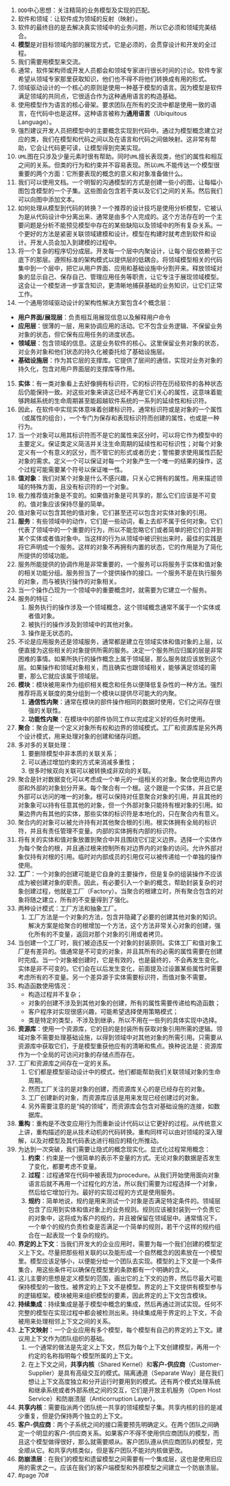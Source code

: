 1. `DDD`中心思想：关注精简的业务模型及实现的匹配。
2. 软件和领域：让软件成为领域的反射（映射）。
3. 软件的最终目的是去解决真实领域中的业务问题，所以它必须和领域完美结合。
4. **模型**是对目标领域内部的展现方式，它是必须的，会贯穿设计和开发的全过程。
5. 我们需要用模型来交流。
6. 通常，软件架构师或开发人员都会和领域专家进行很长时间的讨论。软件专家希望从领域专家那里获取知识，他们也不得不将他们转换成有用的形式。
6. 领域驱动设计的一个核心的原则是使用一种基于模型的语言。因为模型是软件满足领域的共同点，它很适合作为这种通用语言的构造基础。
7. 使用模型作为语言的核心骨架。要求团队在所有的交流中都是使用一致的语言，在代码中也是这样。这种语言被称为**通用语言**（Ubiquitous Language）。
8. 强烈建议开发人员把模型中的主要概念实现到代码中。通过为模型概念建立对应的类，我们在模型和代码之间以及在语言和代码之间做映射。这非常有帮助，它会让代码更可读，让模型得到完美实现。
9. `UML`图在只涉及少量元素时很有帮助。同时`UML`擅长表现类，他们的属性和相互之间的关系。但类的行为和约束并不容易表现。所以`UML`不能传达一个模型很重要的两个方面：它所要表现的概念的意义和对象准备做什么。
10. 我们可以使用文档。一个明智的沟通模型的方式是创建一些小的图，让每幅小图包含模型的一个子集。这些图会包含若干类以及它们之间的关系。然后我们可以向图中添加文本。
11. 如何处理从模型到代码的转换？一个推荐的设计技巧是使用分析模型，它被认为是从代码设计中分离出来、通常是由多个人完成的。这个方法存在的一个主要问题是分析不能预见模型中存在的某些缺陷以及领域中的所有复杂关系。一个更好的方法是紧密关联领域建模和设计。模型在构建时就考虑到软件和设计。开发人员会加入到建模的过程中。
13. 将一个复杂的程序切分成层。开发每一个层中内聚设计，让每个层仅依赖于它底下的那层。遵照标准的架构模式以提供层的低耦合。将领域模型相关的代码集中到一个层中，把它从用户界面、应用和基础设施中分割开来。释放领域对象的显示自己、保存自己、管理应用任务等职责，让它专注于展现领域模型。这会让一个模型进一步富含知识，更清晰地捕获基础的业务知识，让它们正常工作。
14. 一个通用领域驱动设计的架构性解决方案包含4个概念层：

- **用户界面/展现层**：负责相互用展现信息以及解释用户命令
- **应用层**：很薄的一层，用来协调应用的活动。它不包含业务逻辑、不保留业务对象的状态，但它保有应用任务的进度状态。
- **领域层**：包含领域的信息。这是业务软件的核心。这里保留业务对象的状态，对业务对象和他们状态的持久化被委托给了基础设施层。
- **基础设施层**：作为其它层的支撑库。它提供了层间的通信，实现对业务对象的持久化，包含对用户界面层的支撑库等作用。

15. **实体**：有一类对象看上去好像拥有标识符，它的标识符在历经软件的各种状态后仍能保持一致。对这些对象来讲这已经不再是它们关心的属性，这意味着能够跨越系统的生命周期甚至能超越软件系统的一系列的延续性和标识符。
16. 因此，在软件中实现实体意味着创建标识符。通常标识符或是对象的一个属性（或属性的组合），一个专门为保存和表现标识符而创建的属性，也或是一种行为。
17. 当一个对象可以用其标识符而不是它的属性来区分时，可以将它作为模型中的主要定义。保证类定义简洁并关注生命周期的延续性和可标识性；对每个对象定义有一个有意义的区分，而不管它的形式或者历史；警惕要求使用属性匹配对象的需求。定义一个可以保证对每一个对象产生一个唯一的结果的操作，这个过程可能需要某个符号以保证唯一性。
18. **值对象**：我们对某个对象是什么不感兴趣，只关心它拥有的属性。用来描述领域的特殊方面，且没有标识符的一个对象。
19. 极力推荐值对象是不变的。如果值对象是可共享的，那么它们应该是不可变的。值对象应该保持尽量的简单。
20. 值对象可以包含其他的值对象，它们甚至还可以包含对实体对象的引用。
21. **服务**：有些领域中的动作，它们是一些动词，看上去却不属于任何对象。它们代表了领域中的一个重要的行为，所以不能忽略它们或者简单的把它们合并到某个实体或者值对象中。当这样的行为从领域中被识别出来时，最佳的实践是将它声明成一个服务。这样的对象不再拥有内置的状态，它的作用是为了简化所提供的领域功能。
22. 服务所能提供的协调作用是非常重要的，一个服务可以将服务于实体和值对象的相关功能分组。服务担当了一个提供操作的接口。一个服务不是在执行服务的对象，而与被执行操作的对象相关。
23. 当一个操作凸现为一个领域中的重要概念时，就需要为它建立一个服务。
24. 服务的特征：
    1. 服务执行的操作涉及一个领域概念，这个领域概念通常不属于一个实体或者值对象。
    2. 被执行的操作涉及到领域中的其他对象。
    3. 操作是无状态的。
25. 不论是应用服务还是领域服务，通常都是建立在领域实体和值对象的上层，以便直接为这些相关的对象提供所需的服务。决定一个服务所应归属的层是非常困难的事情。如果所执行的操作概念上属于领域层，那么服务就应该放到这个层。如果操作和领域对象相关，而且确实也跟领域相关，能够满足领域的需要，那么它就应该属于领域层。
26. **模块**：模块被用来作为组织相关概念和任务以便降低复杂性的一种方法。强烈推荐将高关联度的类分组到一个模块以提供尽可能大的内聚。
    1. **通信性内聚**：通常在模块的部件操作相同的数据时使用，它们之间存在很强的关联性。
    2. **功能性内聚**：在模块中的部件协同工作以完成定义好的任务时使用。
27. **聚合**：聚合是一个定义对象所有权和边界的领域模式。工厂和资源库是另外两个设计模式，用来处理对象的创建和储存问题。
28. 多对多的关联处理：
    1. 要删除模型中非本质的关联关系；
    2. 可以通过增加约束的方式来消减多重性；
    3. 很多时候双向关联可以被转换成非双向的关联。
29. 聚合是针对数据变化可以考虑成一个单元的一组相关的对象。聚合使用边界内部和外部的对象划分开来。每个聚合有一个根。这个跟是一个实体，并且它是外部可以访问的唯一的对象。根可以保持对任意聚合对象的引用，并且其他的对象象可以持有任意其他的对象，但一个外部对象只能持有根对象的引用。如果边界内有其他的实体，那些实体的标识符是本地化的，只在聚合内有意义。
30. 聚合内的对象可以被允许持有对其他聚合根的引用。根实体拥有全局的标识符，并且有责任管理不变量。内部的实体拥有内部的标识符。
31. 将有关的实体和值对象放置到聚合中并且围绕它们定义边界。选择一个实体作为每个聚合的根，并且通过根来控制所有对边界内的对象的访问。允许外部对象仅持有对根的引用。临时对内部成员的引用仅可以被传递给一个单独的操作使用。
32. **工厂**：一个对象的创建可能是它自身的主要操作，但是复杂的组装操作不应该成为被创建对象的职责。因此，有必要引入一个新的概念，帮助封装复杂的对象创建过程，他就是工厂（Factory）。当聚合的根建立时，所有聚合包含的对象将随之建立，所有的不变量得到了强化。
33. 两种设计模式：工厂方法和抽象工厂。
    1. 工厂方法是一个对象的方法，包含并隐藏了必要的创建其他对象的知识。解决方案是给聚合的根增加一个方法，这个方法非常关心对象的创建，强化所有的不变量，返回对那个对象的引用或者拷贝。
34. 当创建一个工厂时，我们被迫违反一个对象的封装原则。实体工厂和值对象工厂是有差异的。值通常是不可变的对象，并且其所有的必需的属性需要在创建时完成。当一个对象被创建时，它是有效的，也是最终的，不会再发生变化。实体是非不可变的。它们会在以后发生变化，前面提及过设置某些属性时需要考虑所有的不变量。另一个差异源于实体需要标识符，而值对象不需要。
35. 构造函数使用情况：
    - 构造过程并不复杂；
    -  对象的创建不涉及到其他对象的创建，所有的属性需要传递给构造函数；
    -  客户程序对实现很感兴趣，可能希望选择使用策略模式；
    -  类是特定的类型，不涉及到继承，所以不用在一些列的具体实现中选择。
36. **资源库**：使用一个资源库，它的目的是封装所有获取对象引用所需的逻辑。领域对象不需要处理基础设施，以得到领域中对其他对象的所需引用。只需要从资源库中获取它们，于是模型重获他应有的清晰和焦点。换种说法是：资源库作为一个全局的可访问对象的存储点而存在。
37. 工厂和资源库之间存在一定的关系。
    1. 它们都是模型驱动设计中的模式，他们都能帮助我们关联领域对象的生命周期。
    2. 然而工厂关注的是对象的创建，而资源库关心的是已经存在的对象。
    3. 工厂创建新的对象，而资源库应该是用来发现已经创建过的对象。
    4. 另外需要注意的是“纯的领域”，而资源库会包含对基础设施的连接，如数据库。
38. **重构**：重构是不改变应用行为而重新设计代码以让它更好的过程。从传统意义上讲，重构描述的是从技术动机的代码转换。重构同样可以由对领域的深入理解，以及对模型及其代码表达进行相应的精化所推动。
39. 为达到一次突破，我们需要让隐式的概念现实化。显式化过程常用概念：
    1. **约束**：约束是一个很简单的表示不变量的方式。无论对象的数据是否发生了变化，都要考虑不变量。
    2. **过程**：过程通常在代码中被表现为procedure。从我们开始使用面向对象语言后就不再用一个过程化的方法，所以我们需要为过程选择一个对象，然后给它增加行为。最好的实现过程的方式是使用服务。
    3. **规约**：简单地说，规约是用来测试一个对象是否满足特定条件的。领域层包含了应用到实体和值对象上的业务规则。规则应该被封装到一个负责它的对象中，这将成为客户的规约，并且被保留在领域层中。通常情况下，一个单个的规约负责检查是否满足一个简单的规则，若干个这样的规约组合在一起表现一个复杂的规约。
40. **界定的上下文**：当我们开发大的企业应用时，需要为每一个我们创建的模型定义上下文。尽量把那些相关联的以及能形成一个自然概念的因素放在一个模型里。模型应该足够小，以便能分给一个团队去实现。模型的上下文是一个条件集合，用这些条件可以确保在模型里的条款都有一个明确的含义。
41. 这儿主要的思想是定义模型的范围，画出它的上下文的边界，然后尽最大可能保持模型的一致性。被界定的上下文不是模型。界定的上下文提供有模型参与的逻辑框架。模块被用来组织模型的要素，因此界定的上下文包含模块。
42. **持续集成**：持续集成是基于模型中概念的集成，然后再通过测试实现。任何不完整的模型在实现过程中都会被检测出来。持续集成用于界定的上下文，不会被用来处理相邻上下文之间的关系。
43. **上下文映射**：一个企业应用有多个模型，每个模型有自己的界定的上下文。建议用上下文作为团队组织的基础。
    1. 一个通常的做法是先定义上下文，然后为每个上下文创建模型，再用一个约定的名称指明每个模型所属的上下文。
    2. 在上下文之间，**共享内核**（Shared Kernel）和**客户-供应商**（Customer-Supplier）是具有高级交互的模式。隔离通道（Separate Way）是在我们想让上下文高度独立和分开运行时要用到的模式。还有两个模式处理系统和继承系统或者外部系统之间的交互，它们是开放主机服务（Open Host Service）和防崩溃层（Anticorruption Layer）。
44. **共享内核**：需要指派两个团队统一共享的领域模型子集。共享内核的目的是减少重复，但是仍保持两个独立的上下文。
45. **客户-供应商**：两个子系统之间的接口需要预先明确定义。在两个团队之间确定一个明显的客户-供应商关系。如果客户不得不使用供应商团队的模型，而且这个模型做得很好，那么就需要顺从。客户团队遵从供应商团队的模型，完全顺从它。和共享内核类似，但是客户团队不能对内核做更改。
46. **防崩溃层**：在我们的模型和遗留模型之间需要有一个集成层，这也是使用旧应用的需求之一。应该在我们的客户端模型和外部模型之间建立一个防崩溃层。
47. #page 70#